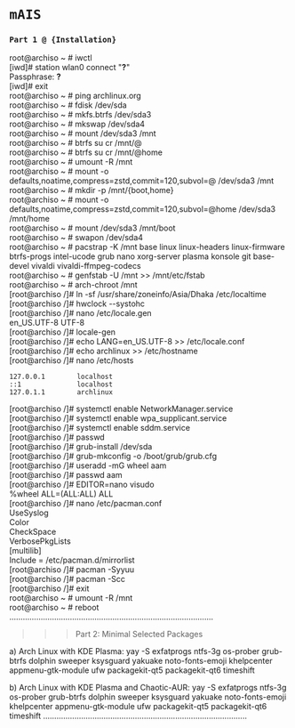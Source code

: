 # `mAIS`

### `Part 1 @ {Installation}`
root@archiso ~ # iwctl   
[iwd]# station wlan0 connect "**?**"   
Passphrase: **?**   
[iwd]# exit   
root@archiso ~ # ping archlinux.org   
root@archiso ~ # fdisk /dev/sda   
root@archiso ~ # mkfs.btrfs /dev/sda3   
root@archiso ~ # mkswap /dev/sda4   
root@archiso ~ # mount /dev/sda3 /mnt   
root@archiso ~ # btrfs su cr /mnt/@   
root@archiso ~ # btrfs su cr /mnt/@home   
root@archiso ~ # umount -R /mnt   
root@archiso ~ # mount -o defaults,noatime,compress=zstd,commit=120,subvol=@ /dev/sda3 /mnt   
root@archiso ~ # mkdir -p /mnt/{boot,home}   
root@archiso ~ # mount -o defaults,noatime,compress=zstd,commit=120,subvol=@home /dev/sda3 /mnt/home   
root@archiso ~ # mount /dev/sda3 /mnt/boot   
root@archiso ~ # swapon /dev/sda4   
root@archiso ~ # pacstrap -K /mnt base linux linux-headers linux-firmware btrfs-progs intel-ucode grub nano xorg-server plasma konsole git base-devel vivaldi vivaldi-ffmpeg-codecs   
root@archiso ~ # genfstab -U /mnt >> /mnt/etc/fstab   
root@archiso ~ # arch-chroot /mnt   
[root@archiso /]# ln -sf /usr/share/zoneinfo/Asia/Dhaka /etc/localtime   
[root@archiso /]# hwclock --systohc   
[root@archiso /]# nano /etc/locale.gen   
en_US.UTF-8 UTF-8   
[root@archiso /]# locale-gen   
[root@archiso /]# echo LANG=en_US.UTF-8 >> /etc/locale.conf   
[root@archiso /]# echo archlinux >> /etc/hostname   
[root@archiso /]# nano /etc/hosts   
```
127.0.0.1        localhost
::1              localhost
127.0.1.1        archlinux
```
[root@archiso /]# systemctl enable NetworkManager.service   
[root@archiso /]# systemctl enable wpa_supplicant.service   
[root@archiso /]# systemctl enable sddm.service   
[root@archiso /]# passwd   
[root@archiso /]# grub-install /dev/sda   
[root@archiso /]# grub-mkconfig -o /boot/grub/grub.cfg   
[root@archiso /]# useradd -mG wheel aam   
[root@archiso /]# passwd aam   
[root@archiso /]# EDITOR=nano visudo   
%wheel ALL=(ALL:ALL) ALL   
[root@archiso /]# nano /etc/pacman.conf   
UseSyslog   
Color   
CheckSpace   
VerbosePkgLists   
[multilib]   
Include = /etc/pacman.d/mirrorlist   
[root@archiso /]# pacman -Syyuu   
[root@archiso /]# pacman -Scc   
[root@archiso /]# exit   
root@archiso ~ # umount -R /mnt   
root@archiso ~ # reboot   
...........................................................................................



>>> Part 2: Minimal Selected Packages

a) Arch Linux with KDE Plasma:
yay -S exfatprogs ntfs-3g os-prober grub-btrfs dolphin sweeper ksysguard yakuake noto-fonts-emoji khelpcenter appmenu-gtk-module ufw packagekit-qt5 packagekit-qt6 timeshift

b) Arch Linux with KDE Plasma and Chaotic-AUR:
yay -S exfatprogs ntfs-3g os-prober grub-btrfs dolphin sweeper ksysguard yakuake noto-fonts-emoji khelpcenter appmenu-gtk-module ufw packagekit-qt5 packagekit-qt6 timeshift
...........................................................................................
